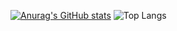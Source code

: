 [![Anurag's GitHub stats](https://github-readme-stats.vercel.app/api?username=JasperVandenberghen)](https://github.com/JasperVandenberghen/github-readme-stats)
![Top Langs](https://github-readme-stats.vercel.app/api/top-langs/?username=JasperVandenberghen&layout=compact)
